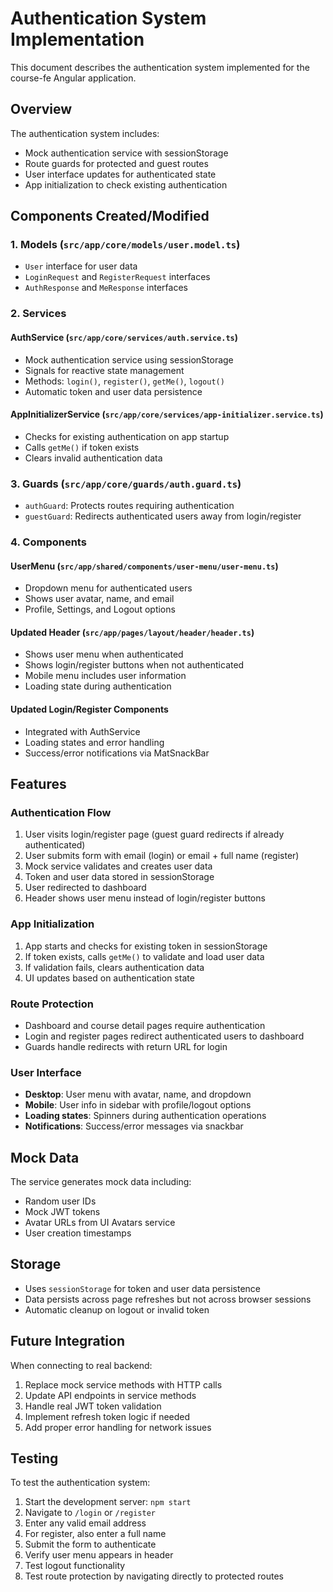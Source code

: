 # Authentication System Implementation

This document describes the authentication system implemented for the course-fe Angular application.

## Overview

The authentication system includes:
- Mock authentication service with sessionStorage
- Route guards for protected and guest routes
- User interface updates for authenticated state
- App initialization to check existing authentication

## Components Created/Modified

### 1. Models (`src/app/core/models/user.model.ts`)
- `User` interface for user data
- `LoginRequest` and `RegisterRequest` interfaces
- `AuthResponse` and `MeResponse` interfaces

### 2. Services

#### AuthService (`src/app/core/services/auth.service.ts`)
- Mock authentication service using sessionStorage
- Signals for reactive state management
- Methods: `login()`, `register()`, `getMe()`, `logout()`
- Automatic token and user data persistence

#### AppInitializerService (`src/app/core/services/app-initializer.service.ts`)
- Checks for existing authentication on app startup
- Calls `getMe()` if token exists
- Clears invalid authentication data

### 3. Guards (`src/app/core/guards/auth.guard.ts`)
- `authGuard`: Protects routes requiring authentication
- `guestGuard`: Redirects authenticated users away from login/register

### 4. Components

#### UserMenu (`src/app/shared/components/user-menu/user-menu.ts`)
- Dropdown menu for authenticated users
- Shows user avatar, name, and email
- Profile, Settings, and Logout options

#### Updated Header (`src/app/pages/layout/header/header.ts`)
- Shows user menu when authenticated
- Shows login/register buttons when not authenticated
- Mobile menu includes user information
- Loading state during authentication

#### Updated Login/Register Components
- Integrated with AuthService
- Loading states and error handling
- Success/error notifications via MatSnackBar

## Features

### Authentication Flow
1. User visits login/register page (guest guard redirects if already authenticated)
2. User submits form with email (login) or email + full name (register)
3. Mock service validates and creates user data
4. Token and user data stored in sessionStorage
5. User redirected to dashboard
6. Header shows user menu instead of login/register buttons

### App Initialization
1. App starts and checks for existing token in sessionStorage
2. If token exists, calls `getMe()` to validate and load user data
3. If validation fails, clears authentication data
4. UI updates based on authentication state

### Route Protection
- Dashboard and course detail pages require authentication
- Login and register pages redirect authenticated users to dashboard
- Guards handle redirects with return URL for login

### User Interface
- **Desktop**: User menu with avatar, name, and dropdown
- **Mobile**: User info in sidebar with profile/logout options
- **Loading states**: Spinners during authentication operations
- **Notifications**: Success/error messages via snackbar

## Mock Data

The service generates mock data including:
- Random user IDs
- Mock JWT tokens
- Avatar URLs from UI Avatars service
- User creation timestamps

## Storage

- Uses `sessionStorage` for token and user data persistence
- Data persists across page refreshes but not across browser sessions
- Automatic cleanup on logout or invalid token

## Future Integration

When connecting to real backend:
1. Replace mock service methods with HTTP calls
2. Update API endpoints in service methods
3. Handle real JWT token validation
4. Implement refresh token logic if needed
5. Add proper error handling for network issues

## Testing

To test the authentication system:
1. Start the development server: `npm start`
2. Navigate to `/login` or `/register`
3. Enter any valid email address
4. For register, also enter a full name
5. Submit the form to authenticate
6. Verify user menu appears in header
7. Test logout functionality
8. Test route protection by navigating directly to protected routes
